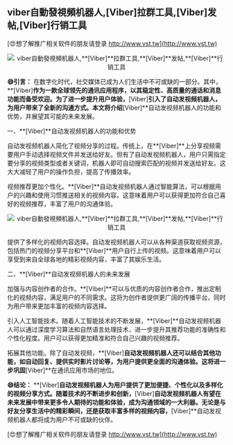 ## **viber自動發視頻机器人,**[Viber]**拉群工具,**[Viber]**发帖,**[Viber]**行销工具**

[😍想了解推广相关软件的朋友请登录 http://www.vst.tw](http://www.vst.tw)

 <center><img src="https://vst.tw/MP4/tuiguang/png/8.png" alt="viber自動發視頻机器人,**[Viber]**拉群工具,**[Viber]**发帖,**[Viber]**行销工具"></center>

**😄引言：**
在数字化时代，社交媒体已成为人们生活中不可或缺的一部分。其中，**[Viber]**作为一款全球领先的通讯应用程序，以其稳定性、高质量的通话和消息功能而备受欢迎。为了进一步提升用户体验，**[Viber]**引入了自动发视频机器人，为用户带来了全新的沟通方式。本文将介绍**[Viber]**自动发视频机器人的功能和优势，并展望其可能的未来发展。

一、**[Viber]**自动发视频机器人的功能和优势

自动发视频机器人简化了视频分享的过程。传统上，在**[Viber]**上分享视频需要用户手动选择视频文件并发送给好友。但有了自动发视频机器人，用户只需指定要分享的视频类型或者关键词，机器人即可自动搜索匹配的视频并发送给好友。这大大减轻了用户的操作负担，提高了传播效率。

视频推荐更加个性化。**[Viber]**自动发视频机器人通过智能算法，可以根据用户的兴趣和使用习惯推送相关的视频内容。这意味着用户可以获得更加符合自己喜好的视频推荐，丰富了用户的沟通体验。

 <center><img src="https://vst.tw/MP4/tuiguang/png/8.png" alt="viber自動發視頻机器人,**[Viber]**拉群工具,**[Viber]**发帖,**[Viber]**行销工具"></center>

提供了多样化的视频内容选择。自动发视频机器人可以从各种渠道获取视频资源，包括热门的视频分享平台和**[Viber]**用户自行上传的视频。这意味着用户可以享受到来自全球各地的精彩视频内容，丰富了其娱乐生活。

二、**[Viber]**自动发视频机器人的未来发展

加强与内容创作者的合作。**[Viber]**可以与优质的内容创作者合作，推出定制化的视频内容，满足用户的不同需求。这将为创作者提供更广阔的传播平台，同时为用户带来更加丰富的视频内容选择。

引入人工智能技术。随着人工智能技术的不断发展，**[Viber]**自动发视频机器人可以通过深度学习算法和自然语言处理技术，进一步提升其推荐功能的准确性和个性化程度。用户可以获得更加精准和符合自己兴趣的视频推荐。

拓展其他功能。除了自动发视频，**[Viber]**自动发视频机器人还可以结合其他功能，如自动回复、提供实时影片讨论等，为用户提供更全面的沟通体验。这将进一步巩固**[Viber]**在通讯应用市场的地位。

**😄结论：**
**[Viber]**自动发视频机器人为用户提供了更加便捷、个性化以及多样化的视频分享方式。随着技术的不断进步和创新，**[Viber]**自动发视频机器人有望在未来发展中带来更多令人期待的功能和体验，成为沟通领域的一大利器。无论是与好友分享生活中的精彩瞬间，还是获取丰富多样的视频内容，**[Viber]**自动发视频机器人都将成为用户不可或缺的伙伴。

[😍想了解推广相关软件的朋友请登录 http://www.vst.tw](http://www.vst.tw)



